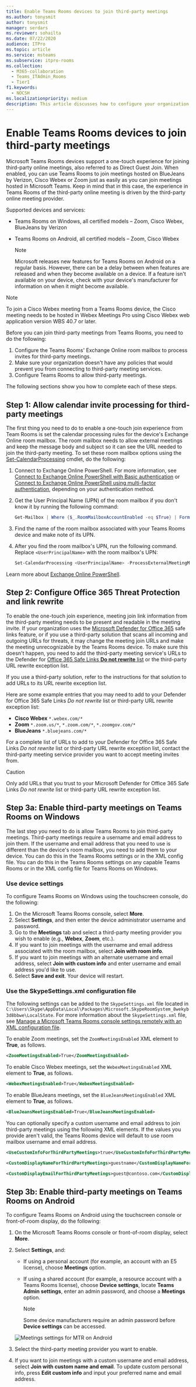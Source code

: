 ```yaml
---
title: Enable Teams Rooms devices to join third-party meetings
ms.author: tonysmit
author: tonysmit
manager: serdars
ms.reviewer: sohailta
ms.date: 07/22/2020
audience: ITPro
ms.topic: article
ms.service: msteams
ms.subservice: itpro-rooms
ms.collection: 
  - M365-collaboration
  - Teams_ITAdmin_Rooms
  - Tier1
f1.keywords: 
  - NOCSH
ms.localizationpriority: medium
description: This article discusses how to configure your organization and Teams Rooms devices to support third-party meeting joining to Cisco Webex and Zoom.
---
```


# Enable Teams Rooms devices to join third-party meetings

Microsoft Teams Rooms devices support a one-touch experience for joining third-party online meetings, also referred to as Direct Guest Join. When enabled, you can use Teams Rooms to join meetings hosted on BlueJeans by Verizon, Cisco Webex or Zoom just as easily as you can join meetings hosted in Microsoft Teams. Keep in mind that in this case, the experience in Teams Rooms of the third-party online meeting is driven by the third-party online meeting provider.

Supported devices and services:

- Teams Rooms on Windows, all certified models – Zoom, Cisco Webex, BlueJeans by Verizon

- Teams Rooms on Android, all certified models – Zoom, Cisco Webex

    > [!NOTE]
    > Microsoft releases new features for Teams Rooms on Android on a regular basis. However, there can be a delay between when features are released and when they become available on a device. If a feature isn't available on your device, check with your device's manufacturer for information on when it might become available.

> [!NOTE]
> To join a Cisco Webex meeting from a Teams Rooms device, the Cisco meeting needs to be hosted in Webex Meetings Pro using Cisco Webex web application version WBS 40.7 or later.

Before you can join third-party meetings from Teams Rooms, you need to do the following:

1. Configure the Teams Rooms' Exchange Online room mailbox to process invites for third-party meetings.
2. Make sure your organization doesn't have any policies that would prevent you from connecting to third-party meeting services.
3. Configure Teams Rooms to allow third-party meetings.

The following sections show you how to complete each of these steps.

## Step 1: Allow calendar invite processing for third-party meetings

The first thing you need to do to enable a one-touch join experience from Team Rooms is set the calendar processing rules for the device's Exchange Online room mailbox. The room mailbox needs to allow external meetings and keep the message body and subject so it can see the URL needed to join the third-party meeting. To set these room mailbox options using the [Set-CalendarProcessing](/powershell/module/exchange/set-calendarprocessing.) cmdlet, do the following:

1. Connect to Exchange Online PowerShell. For more information, see [Connect to Exchange Online PowerShell with Basic authentication](/powershell/exchange/connect-to-exchange-online-powershell) or [Connect to Exchange Online PowerShell using multi-factor authentication](/powershell/exchange/mfa-connect-to-exchange-online-powershell), depending on your authentication method.

2. Get the User Principal Name (UPN) of the room mailbox if you don't know it by running the following command:

    ```powershell
    Get-Mailbox | Where {$_.RoomMailboxAccountEnabled -eq $True} | Format-Table Name, UserPrincipalName
    ```

3. Find the name of the room mailbox associated with your Teams Rooms device and make note of its UPN.

4. After you find the room mailbox's UPN, run the following command. Replace `<UserPrincipalName>` with the room mailbox's UPN:

    ```powershell
    Set-CalendarProcessing <UserPrincipalName> -ProcessExternalMeetingMessages $True -DeleteComments $False -DeleteSubject $False
    ```

Learn more about [Exchange Online PowerShell](/powershell/exchange/exchange-online-powershell).

## Step 2: Configure Office 365 Threat Protection and link rewrite

To enable the one-touch join experience, meeting join link information from the third-party meeting needs to be present and readable in the meeting invite. If your organization uses the [Microsoft Defender for Office 365](/microsoft-365/security/office-365-security/safe-links) safe links feature, or if you use a third-party solution that scans all incoming and outgoing URLs for threats, it may change the meeting join URLs and make the meeting unrecognizable by the Teams Rooms device. To make sure this doesn't happen, you need to add the third-party meeting service's URLs to the Defender for [Office 365 Safe Links **Do not rewrite** list](/microsoft-365/security/office-365-security/safe-links) or the third-party URL rewrite exception list.

 If you use a third-party solution, refer to the instructions for that solution to add URLs to its URL rewrite exception list.

Here are some example entries that you may need to add to your Defender for Office 365 Safe Links *Do not rewrite* list or third-party URL rewrite exception list:

- **Cisco Webex** `*.webex.com/*`
- **Zoom** `*.zoom.us/*`, `*.zoom.com/*`, `*.zoomgov.com/*`
- **BlueJeans** `*.bluejeans.com/*`

For a complete list of URLs to add to your Defender for Office 365 Safe Links *Do not rewrite* list or third-party URL rewrite exception list, contact the third-party meeting service provider you want to accept meeting invites from.

> [!CAUTION]
> Only add URLs that you trust to your Microsoft Defender for Office 365 Safe Links *Do not rewrite* list or third-party URL rewrite exception list.

## Step 3a: Enable third-party meetings on Teams Rooms on Windows

The last step you need to do is allow Teams Rooms to join third-party meetings. Third-party meetings require a username and email address to join them. If the username and email address that you need to use is different than the device's room mailbox, you need to add them to your device. You can do this in the Teams Rooms settings or in the XML config file. You can do this in the Teams Rooms settings on any capable Teams Rooms or in the XML config file for Teams Rooms on Windows.

### Use device settings

To configure Teams Rooms on Windows using the touchscreen console, do the following:

1. On the Microsoft Teams Rooms console, select **More**.
2. Select **Settings**, and then enter the device administrator username and password.
3. Go to the **Meetings** tab and select a third-party meeting provider you wish to enable (e.g., **Webex**, **Zoom**, etc.).
4. If you want to join meetings with the username and email address associated with the room mailbox, select **Join with room info**.
5. If you want to join meetings with an alternate username and email address, select **Join with custom info** and enter username and email address you'd like to use.
6. Select **Save and exit**. Your device will restart.

### Use the SkypeSettings.xml configuration file

The following settings can be added to the `SkypeSettings.xml` file located in `C:\Users\Skype\AppData\Local\Packages\Microsoft.SkypeRoomSystem_8wekyb3d8bbwe\LocalState`. For more information about the `SkypeSettings.xml` file, see [Manage a Microsoft Teams Rooms console settings remotely with an XML configuration file](xml-config-file.md).

To enable Zoom meetings, set the `ZoomMeetingsEnabled` XML element to **True**, as follows.

```xml
<ZoomMeetingsEnabled>True</ZoomMeetingsEnabled>
```

To enable Cisco Webex meetings, set the `WebexMeetingsEnabled` XML element to **True**, as follows.

```xml
<WebexMeetingsEnabled>True</WebexMeetingsEnabled>
```

To enable BlueJeans meetings, set the `BlueJeansMeetingsEnabled` XML element to **True**, as follows.

```xml
<BlueJeansMeetingsEnabled>True</BlueJeansMeetingsEnabled>
```

You can optionally specify a custom username and email address to join third-party meetings using the following XML elements. If the values you provide aren't valid, the Teams Rooms device will default to use room mailbox username and email address.

```xml
<UseCustomInfoForThirdPartyMeetings>true</UseCustomInfoForThirdPartyMeetings>

<CustomDisplayNameForThirdPartyMeetings>guestname</CustomDisplayNameForThirdPartyMeetings>

<CustomDisplayEmailForThirdPartyMeetings>guest@contoso.com</CustomDisplayEmailForThirdPartyMeetings>
```

## Step 3b: Enable third-party meetings on Teams Rooms on Android

To configure Teams Rooms on Android using the touchscreen console or front-of-room display, do the following:

1. On the Microsoft Teams Rooms console or front-of-room display, select **More**.
2. Select **Settings**, and:
   - If using a personal account (for example, an account with an E5 license), choose **Meetings** option.
   - If using a shared account (for example, a resource account with a Teams Rooms license), choose **Device settings**, locate **Teams Admin settings**, enter an admin password, and choose a **Meetings** option.

      > [!NOTE]
      > Some device manufacturers require an admin password before **Device settings** can be accessed.

    ![Meetings settings for MTR on Android](..\media\mtrandroid.png)

3. Select the third-party meeting provider you want to enable.
4. If you want to join meetings with a custom username and email address, select **Join with custom name and email**. To update custom personal info, press **Edit custom info** and input your preferred name and email address.
